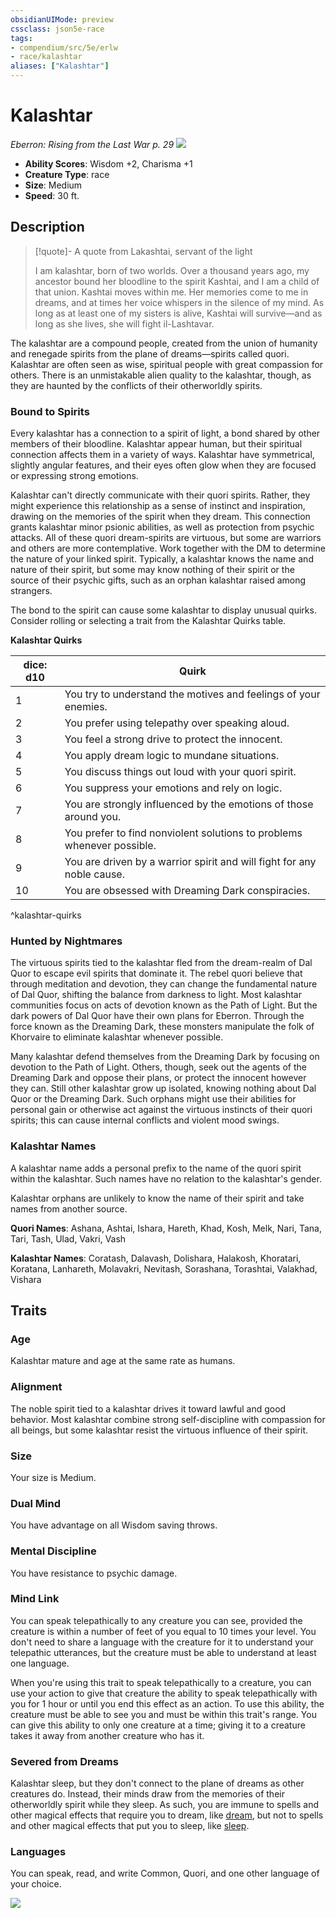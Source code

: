 ```yaml
---
obsidianUIMode: preview
cssclass: json5e-race
tags:
- compendium/src/5e/erlw
- race/kalashtar
aliases: ["Kalashtar"]
---
```


# Kalashtar
*Eberron: Rising from the Last War p. 29*
![](../../../assets/img/kalashtar.png)  

- **Ability Scores**: Wisdom +2, Charisma +1
- **Creature Type**: race
- **Size**: Medium
- **Speed**: 30 ft.


## Description

> [!quote]- A quote from Lakashtai, servant of the light  
> 
> I am kalashtar, born of two worlds. Over a thousand years ago, my ancestor bound her bloodline to the spirit Kashtai, and I am a child of that union. Kashtai moves within me. Her memories come to me in dreams, and at times her voice whispers in the silence of my mind. As long as at least one of my sisters is alive, Kashtai will survive—and as long as she lives, she will fight il-Lashtavar.

The kalashtar are a compound people, created from the union of humanity and renegade spirits from the plane of dreams—spirits called quori. Kalashtar are often seen as wise, spiritual people with great compassion for others. There is an unmistakable alien quality to the kalashtar, though, as they are haunted by the conflicts of their otherworldly spirits.

### Bound to Spirits

Every kalashtar has a connection to a spirit of light, a bond shared by other members of their bloodline. Kalashtar appear human, but their spiritual connection affects them in a variety of ways. Kalashtar have symmetrical, slightly angular features, and their eyes often glow when they are focused or expressing strong emotions.

Kalashtar can't directly communicate with their quori spirits. Rather, they might experience this relationship as a sense of instinct and inspiration, drawing on the memories of the spirit when they dream. This connection grants kalashtar minor psionic abilities, as well as protection from psychic attacks. All of these quori dream-spirits are virtuous, but some are warriors and others are more contemplative. Work together with the DM to determine the nature of your linked spirit. Typically, a kalashtar knows the name and nature of their spirit, but some may know nothing of their spirit or the source of their psychic gifts, such as an orphan kalashtar raised among strangers.

The bond to the spirit can cause some kalashtar to display unusual quirks. Consider rolling or selecting a trait from the Kalashtar Quirks table.

**Kalashtar Quirks**

| dice: d10 | Quirk |
|-----------|-------|
| 1 | You try to understand the motives and feelings of your enemies. |
| 2 | You prefer using telepathy over speaking aloud. |
| 3 | You feel a strong drive to protect the innocent. |
| 4 | You apply dream logic to mundane situations. |
| 5 | You discuss things out loud with your quori spirit. |
| 6 | You suppress your emotions and rely on logic. |
| 7 | You are strongly influenced by the emotions of those around you. |
| 8 | You prefer to find nonviolent solutions to problems whenever possible. |
| 9 | You are driven by a warrior spirit and will fight for any noble cause. |
| 10 | You are obsessed with Dreaming Dark conspiracies. |
^kalashtar-quirks

### Hunted by Nightmares

The virtuous spirits tied to the kalashtar fled from the dream-realm of Dal Quor to escape evil spirits that dominate it. The rebel quori believe that through meditation and devotion, they can change the fundamental nature of Dal Quor, shifting the balance from darkness to light. Most kalashtar communities focus on acts of devotion known as the Path of Light. But the dark powers of Dal Quor have their own plans for Eberron. Through the force known as the Dreaming Dark, these monsters manipulate the folk of Khorvaire to eliminate kalashtar whenever possible.

Many kalashtar defend themselves from the Dreaming Dark by focusing on devotion to the Path of Light. Others, though, seek out the agents of the Dreaming Dark and oppose their plans, or protect the innocent however they can. Still other kalashtar grow up isolated, knowing nothing about Dal Quor or the Dreaming Dark. Such orphans might use their abilities for personal gain or otherwise act against the virtuous instincts of their quori spirits; this can cause internal conflicts and violent mood swings.

### Kalashtar Names

A kalashtar name adds a personal prefix to the name of the quori spirit within the kalashtar. Such names have no relation to the kalashtar's gender.

Kalashtar orphans are unlikely to know the name of their spirit and take names from another source.

**Quori Names**: Ashana, Ashtai, Ishara, Hareth, Khad, Kosh, Melk, Nari, Tana, Tari, Tash, Ulad, Vakri, Vash

**Kalashtar Names**: Coratash, Dalavash, Dolishara, Halakosh, Khoratari, Koratana, Lanhareth, Molavakri, Nevitash, Sorashana, Torashtai, Valakhad, Vishara


## Traits

### Age

Kalashtar mature and age at the same rate as humans.

### Alignment

The noble spirit tied to a kalashtar drives it toward lawful and good behavior. Most kalashtar combine strong self-discipline with compassion for all beings, but some kalashtar resist the virtuous influence of their spirit.

### Size

Your size is Medium.

### Dual Mind

You have advantage on all Wisdom saving throws.

### Mental Discipline

You have resistance to psychic damage.

### Mind Link

You can speak telepathically to any creature you can see, provided the creature is within a number of feet of you equal to 10 times your level. You don't need to share a language with the creature for it to understand your telepathic utterances, but the creature must be able to understand at least one language.

When you're using this trait to speak telepathically to a creature, you can use your action to give that creature the ability to speak telepathically with you for 1 hour or until you end this effect as an action. To use this ability, the creature must be able to see you and must be within this trait's range. You can give this ability to only one creature at a time; giving it to a creature takes it away from another creature who has it.

### Severed from Dreams

Kalashtar sleep, but they don't connect to the plane of dreams as other creatures do. Instead, their minds draw from the memories of their otherworldly spirit while they sleep. As such, you are immune to spells and other magical effects that require you to dream, like [dream](../spells/dream.md#), but not to spells and other magical effects that put you to sleep, like [sleep](../spells/sleep.md#).

### Languages

You can speak, read, and write Common, Quori, and one other language of your choice.


![](../../../assets/img/kalashtar-001.png)